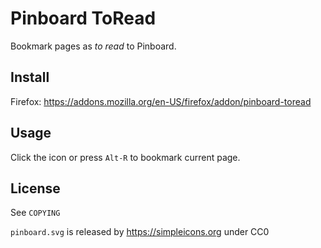 # Pinboard ToRead

Bookmark pages as *to read* to Pinboard.

## Install

Firefox: https://addons.mozilla.org/en-US/firefox/addon/pinboard-toread

## Usage

Click the icon or press `Alt-R` to bookmark current page.

## License

See `COPYING`

`pinboard.svg` is released by https://simpleicons.org under CC0
